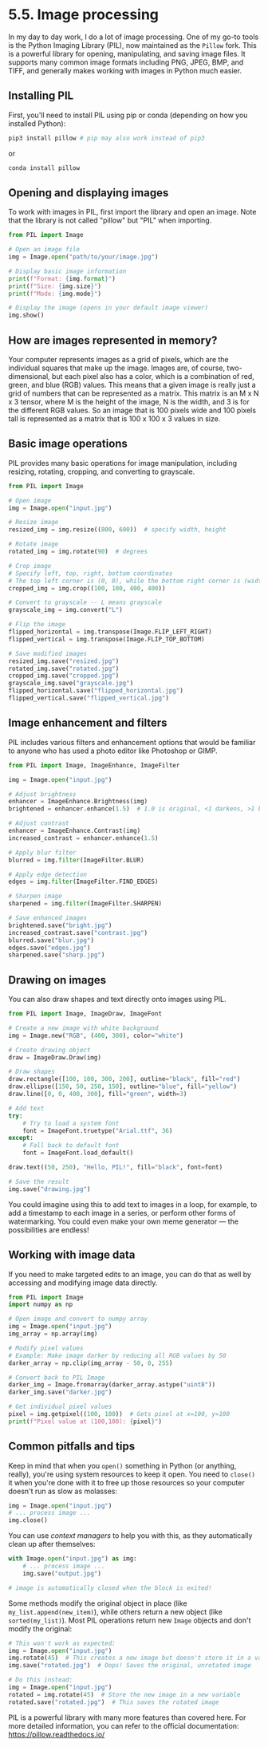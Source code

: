 # 5.5. Image processing

In my day to day work, I do a lot of image processing. One of my go-to tools is the Python Imaging Library (PIL), now
maintained as the `Pillow` fork. This is a powerful library for opening, manipulating, and saving image files. It
supports many common image formats including PNG, JPEG, BMP, and TIFF, and generally makes working with images
in Python much easier.

## Installing PIL

First, you'll need to install PIL using pip or conda (depending on how you installed Python):

```bash
pip3 install pillow # pip may also work instead of pip3
```

or

```bash
conda install pillow
```

## Opening and displaying images

To work with images in PIL, first import the library and open an image. Note that the library is not called "pillow"
but "PIL" when importing.

```python
from PIL import Image

# Open an image file
img = Image.open("path/to/your/image.jpg")

# Display basic image information
print(f"Format: {img.format}")
print(f"Size: {img.size}")
print(f"Mode: {img.mode}")

# Display the image (opens in your default image viewer)
img.show()
```

## How are images represented in memory?

Your computer represents images as a grid of pixels, which are the individual squares that make up the image. Images are, of course, two-dimensional, but each pixel also has a color, which is a combination of red, green, and blue (RGB) values. This means that a given image is really just a grid of numbers that can be represented as a matrix. This matrix is an M x N x 3 tensor, where M is the height of the image, N is the width, and 3 is for the different RGB values. So an image that is 100 pixels wide and 100 pixels tall is represented as a matrix that is 100 x 100 x 3 values in size.

## Basic image operations

PIL provides many basic operations for image manipulation, including resizing, rotating, cropping, and converting to
grayscale.

```python
from PIL import Image

# Open image
img = Image.open("input.jpg")

# Resize image
resized_img = img.resize((800, 600))  # specify width, height

# Rotate image
rotated_img = img.rotate(90)  # degrees

# Crop image
# Specify left, top, right, bottom coordinates
# The top left corner is (0, 0), while the bottom right corner is (width, height)
cropped_img = img.crop((100, 100, 400, 400))

# Convert to grayscale -- L means grayscale
grayscale_img = img.convert("L")

# Flip the image
flipped_horizontal = img.transpose(Image.FLIP_LEFT_RIGHT)
flipped_vertical = img.transpose(Image.FLIP_TOP_BOTTOM)

# Save modified images
resized_img.save("resized.jpg")
rotated_img.save("rotated.jpg")
cropped_img.save("cropped.jpg")
grayscale_img.save("grayscale.jpg")
flipped_horizontal.save("flipped_horizontal.jpg")
flipped_vertical.save("flipped_vertical.jpg")
```

## Image enhancement and filters

PIL includes various filters and enhancement options that would be familiar to anyone who has used a photo editor like
Photoshop or GIMP.

```python
from PIL import Image, ImageEnhance, ImageFilter

img = Image.open("input.jpg")

# Adjust brightness
enhancer = ImageEnhance.Brightness(img)
brightened = enhancer.enhance(1.5)  # 1.0 is original, <1 darkens, >1 brightens

# Adjust contrast
enhancer = ImageEnhance.Contrast(img)
increased_contrast = enhancer.enhance(1.5)

# Apply blur filter
blurred = img.filter(ImageFilter.BLUR)

# Apply edge detection
edges = img.filter(ImageFilter.FIND_EDGES)

# Sharpen image
sharpened = img.filter(ImageFilter.SHARPEN)

# Save enhanced images
brightened.save("bright.jpg")
increased_contrast.save("contrast.jpg")
blurred.save("blur.jpg")
edges.save("edges.jpg")
sharpened.save("sharp.jpg")
```

## Drawing on images

You can also draw shapes and text directly onto images using PIL.

```python
from PIL import Image, ImageDraw, ImageFont

# Create a new image with white background
img = Image.new("RGB", (400, 300), color="white")

# Create drawing object
draw = ImageDraw.Draw(img)

# Draw shapes
draw.rectangle([100, 100, 300, 200], outline="black", fill="red")
draw.ellipse([150, 50, 250, 150], outline="blue", fill="yellow")
draw.line([0, 0, 400, 300], fill="green", width=3)

# Add text
try:
    # Try to load a system font
    font = ImageFont.truetype("Arial.ttf", 36)
except:
    # Fall back to default font
    font = ImageFont.load_default()

draw.text((50, 250), "Hello, PIL!", fill="black", font=font)

# Save the result
img.save("drawing.jpg")
```

You could imagine using this to add text to images in a loop, for example, to add a timestamp to each image in a series,
or perform other forms of watermarking. You could even make your own meme generator — the possibilities are endless!

## Working with image data

If you need to make targeted edits to an image, you can do that as well by accessing and modifying image data directly.

```python
from PIL import Image
import numpy as np

# Open image and convert to numpy array
img = Image.open("input.jpg")
img_array = np.array(img)

# Modify pixel values
# Example: Make image darker by reducing all RGB values by 50
darker_array = np.clip(img_array - 50, 0, 255)

# Convert back to PIL Image
darker_img = Image.fromarray(darker_array.astype("uint8"))
darker_img.save("darker.jpg")

# Get individual pixel values
pixel = img.getpixel((100, 100))  # Gets pixel at x=100, y=100
print(f"Pixel value at (100,100): {pixel}")
```

## Common pitfalls and tips

Keep in mind that when you `open()` something in Python (or anything, really), you're using system resources to keep it
open. You need to `close()` it when you're done with it to free up those resources so your computer doesn't run as slow
as molasses:

```python
img = Image.open("input.jpg")
# ... process image ...
img.close()
```

You can use _context managers_ to help you with this, as they automatically clean up after themselves:

```python
with Image.open("input.jpg") as img:
    # ... process image ...
    img.save("output.jpg")

# image is automatically closed when the block is exited!
```

Some methods modify the original object in place (like `my_list.append(new_item)`), while others return a new object
(like `sorted(my_list)`). Most PIL operations return new `Image` objects and don't modify the original:

```python
# This won't work as expected:
img = Image.open("input.jpg")
img.rotate(45)  # This creates a new image but doesn't store it in a variable, so it's lost
img.save("rotated.jpg")  # Oops! Saves the original, unrotated image

# Do this instead:
img = Image.open("input.jpg")
rotated = img.rotate(45)  # Store the new image in a new variable
rotated.save("rotated.jpg")  # This saves the rotated image
```

PIL is a powerful library with many more features than covered here. For more detailed information, you can refer to the official documentation: https://pillow.readthedocs.io/
